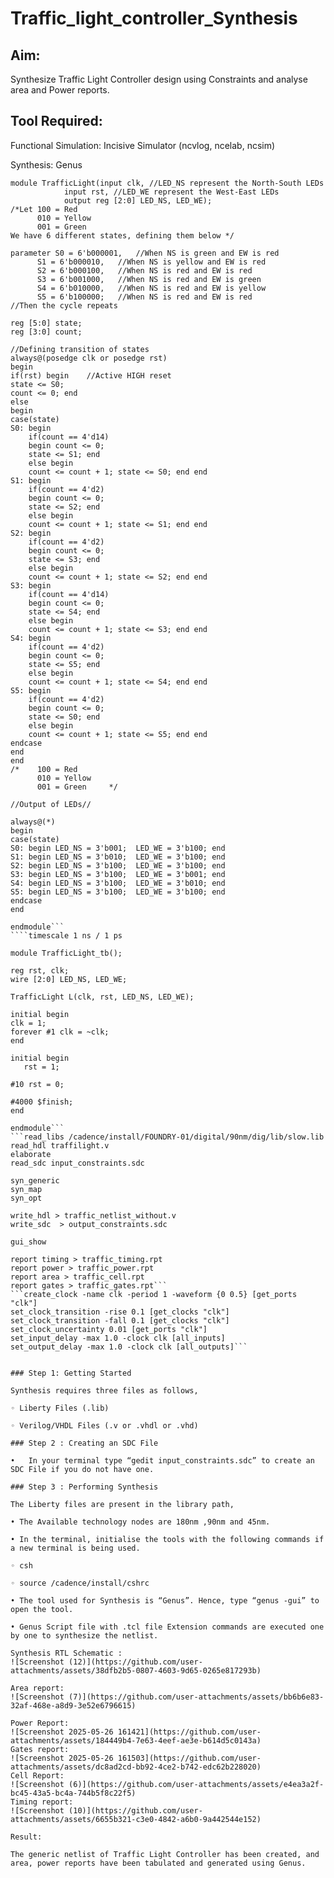 # Traffic_light_controller_Synthesis

## Aim:

Synthesize Traffic Light Controller design using Constraints and analyse area and Power reports.

## Tool Required:

Functional Simulation: Incisive Simulator (ncvlog, ncelab, ncsim)

Synthesis: Genus
````timescale 1 ns / 1 ps
module TrafficLight(input clk, //LED_NS represent the North-South LEDs
		    input rst, //LED_WE represent the West-East LEDs
		    output reg [2:0] LED_NS, LED_WE);
/*Let 100 = Red
      010 = Yellow
      001 = Green 
We have 6 different states, defining them below */

parameter S0 = 6'b000001,   //When NS is green and EW is red
	  S1 = 6'b000010,   //When NS is yellow and EW is red
	  S2 = 6'b000100,   //When NS is red and EW is red
	  S3 = 6'b001000,   //When NS is red and EW is green
	  S4 = 6'b010000,   //When NS is red and EW is yellow
	  S5 = 6'b100000;   //When NS is red and EW is red
//Then the cycle repeats

reg [5:0] state;
reg [3:0] count;

//Defining transition of states
always@(posedge clk or posedge rst)
begin
if(rst) begin    //Active HIGH reset
state <= S0;
count <= 0; end
else 
begin
case(state)
S0: begin 
	if(count == 4'd14)
	begin count <= 0;
	state <= S1; end
	else begin 
	count <= count + 1; state <= S0; end end
S1: begin 
	if(count == 4'd2)
	begin count <= 0;
	state <= S2; end
	else begin 
	count <= count + 1; state <= S1; end end
S2: begin 
	if(count == 4'd2)
	begin count <= 0;
	state <= S3; end
	else begin 
	count <= count + 1; state <= S2; end end
S3: begin 
	if(count == 4'd14)
	begin count <= 0;
	state <= S4; end
	else begin 
	count <= count + 1; state <= S3; end end
S4: begin 
	if(count == 4'd2)
	begin count <= 0;
	state <= S5; end
	else begin 
	count <= count + 1; state <= S4; end end
S5: begin 
	if(count == 4'd2)
	begin count <= 0;
	state <= S0; end
	else begin 
	count <= count + 1; state <= S5; end end
endcase
end
end
/*    100 = Red
      010 = Yellow
      001 = Green     */

//Output of LEDs//

always@(*)
begin
case(state) 
S0: begin LED_NS = 3'b001;  LED_WE = 3'b100; end
S1: begin LED_NS = 3'b010;  LED_WE = 3'b100; end
S2: begin LED_NS = 3'b100;  LED_WE = 3'b100; end
S3: begin LED_NS = 3'b100;  LED_WE = 3'b001; end
S4: begin LED_NS = 3'b100;  LED_WE = 3'b010; end
S5: begin LED_NS = 3'b100;  LED_WE = 3'b100; end
endcase
end

endmodule```
````timescale 1 ns / 1 ps

module TrafficLight_tb();

reg rst, clk;
wire [2:0] LED_NS, LED_WE;

TrafficLight L(clk, rst, LED_NS, LED_WE);

initial begin 
clk = 1;
forever #1 clk = ~clk;
end

initial begin
   rst = 1;

#10 rst = 0;

#4000 $finish;
end

endmodule```
```read_libs /cadence/install/FOUNDRY-01/digital/90nm/dig/lib/slow.lib
read_hdl traffilight.v
elaborate
read_sdc input_constraints.sdc

syn_generic
syn_map
syn_opt

write_hdl > traffic_netlist_without.v
write_sdc  > output_constraints.sdc

gui_show

report timing > traffic_timing.rpt
report power > traffic_power.rpt
report area > traffic_cell.rpt
report gates > traffic_gates.rpt```
```create_clock -name clk -period 1 -waveform {0 0.5} [get_ports "clk"]
set_clock_transition -rise 0.1 [get_clocks "clk"]
set_clock_transition -fall 0.1 [get_clocks "clk"]
set_clock_uncertainty 0.01 [get_ports "clk"]
set_input_delay -max 1.0 -clock clk [all_inputs]
set_output_delay -max 1.0 -clock clk [all_outputs]```


### Step 1: Getting Started

Synthesis requires three files as follows,

◦ Liberty Files (.lib)

◦ Verilog/VHDL Files (.v or .vhdl or .vhd)

### Step 2 : Creating an SDC File

•	In your terminal type “gedit input_constraints.sdc” to create an SDC File if you do not have one.

### Step 3 : Performing Synthesis

The Liberty files are present in the library path,

• The Available technology nodes are 180nm ,90nm and 45nm.

• In the terminal, initialise the tools with the following commands if a new terminal is being used.

◦ csh

◦ source /cadence/install/cshrc

• The tool used for Synthesis is “Genus”. Hence, type “genus -gui” to open the tool.

• Genus Script file with .tcl file Extension commands are executed one by one to synthesize the netlist.

Synthesis RTL Schematic :
![Screenshot (12)](https://github.com/user-attachments/assets/38dfb2b5-0807-4603-9d65-0265e817293b)

Area report:
![Screenshot (7)](https://github.com/user-attachments/assets/bb6b6e83-32af-468e-a8d9-3e52e6796615)

Power Report:
![Screenshot 2025-05-26 161421](https://github.com/user-attachments/assets/184449b4-7e63-4eef-ae3e-b614d5c0143a)
Gates report:
![Screenshot 2025-05-26 161503](https://github.com/user-attachments/assets/dc8ad2cd-bb92-4ce2-b742-edc62b228020)
Cell Report:
![Screenshot (6)](https://github.com/user-attachments/assets/e4ea3a2f-bc45-43a5-bc4a-744b5f8c22f5)
Timing report:
![Screenshot (10)](https://github.com/user-attachments/assets/6655b321-c3e0-4842-a6b0-9a442544e152)

Result:

The generic netlist of Traffic Light Controller has been created, and area, power reports have been tabulated and generated using Genus.
